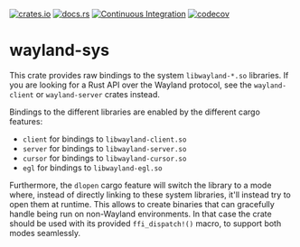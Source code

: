 [![crates.io](https://img.shields.io/crates/v/wayland-sys.svg)](https://crates.io/crates/wayland-sys)
[![docs.rs](https://docs.rs/wayland-sys/badge.svg)](https://docs.rs/wayland-sys)
[![Continuous Integration](https://github.com/Smithay/wayland-rs/workflows/Continuous%20Integration/badge.svg)](https://github.com/Smithay/wayland-rs/actions?query=workflow%3A%22Continuous+Integration%22)
[![codecov](https://codecov.io/gh/Smithay/wayland-rs/branch/master/graph/badge.svg)](https://codecov.io/gh/Smithay/wayland-rs)

# wayland-sys

This crate provides raw bindings to the system `libwayland-*.so` libraries. If you are
looking for a Rust API over the Wayland protocol, see the `wayland-client` or `wayland-server`
crates instead.

Bindings to the different libraries are enabled by the different cargo features:

- `client` for bindings to `libwayland-client.so`
- `server` for bindings to `libwayland-server.so`
- `cursor` for bindings to `libwayland-cursor.so`
- `egl` for bindings to `libwayland-egl.so`

Furthermore, the `dlopen` cargo feature will switch the library to a mode where, instead
of directly linking to these system libraries, it'll instead try to open them at runtime.
This allows to create binaries that can gracefully handle being run on non-Wayland
environments. In that case the crate should be used with its provided `ffi_dispatch!()`
macro, to support both modes seamlessly.